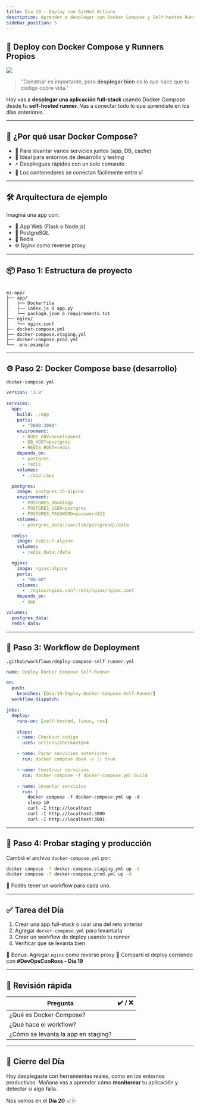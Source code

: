 ```yaml
---
title: Día 19 - Deploy con GitHub Actions
description: Aprender a desplegar con Docker Compose y Self-hosted Runners
sidebar_position: 5
---
```


## 🚀 Deploy con Docker Compose y Runners Propios

![](../../static/images/banner/3.png)

> "Construir es importante, pero **desplegar bien** es lo que hace que tu código cobre vida."

Hoy vas a **desplegar una aplicación full-stack** usando Docker Compose desde tu **self-hosted runner**. Vas a conectar todo lo que aprendiste en los días anteriores.

---

## 🧱 ¿Por qué usar Docker Compose?

- 🔁 Para levantar varios servicios juntos (app, DB, cache)
- 🧪 Ideal para entornos de desarrollo y testing
- ⚡ Despliegues rápidos con un solo comando
- 🔌 Los contenedores se conectan fácilmente entre sí

---

## 🛠️ Arquitectura de ejemplo

Imaginá una app con:

- 🐍 App Web (Flask o Node.js)
- 🐘 PostgreSQL
- 🔴 Redis
- 🌐 Nginx como reverse proxy

---

## 📦 Paso 1: Estructura de proyecto

```

mi-app/
├── app/
│   ├── Dockerfile
│   ├── index.js ó app.py
│   └── package.json ó requirements.txt
├── nginx/
│   └── nginx.conf
├── docker-compose.yml
├── docker-compose.staging.yml
├── docker-compose.prod.yml
└── .env.example

````

---

## ⚙️ Paso 2: Docker Compose base (desarrollo)

`docker-compose.yml`

```yaml
version: '3.8'

services:
  app:
    build: ./app
    ports:
      - "3000:3000"
    environment:
      - NODE_ENV=development
      - DB_HOST=postgres
      - REDIS_HOST=redis
    depends_on:
      - postgres
      - redis
    volumes:
      - ./app:/app

  postgres:
    image: postgres:15-alpine
    environment:
      - POSTGRES_DB=miapp
      - POSTGRES_USER=postgres
      - POSTGRES_PASSWORD=password123
    volumes:
      - postgres_data:/var/lib/postgresql/data

  redis:
    image: redis:7-alpine
    volumes:
      - redis_data:/data

  nginx:
    image: nginx:alpine
    ports:
      - "80:80"
    volumes:
      - ./nginx/nginx.conf:/etc/nginx/nginx.conf
    depends_on:
      - app

volumes:
  postgres_data:
  redis_data:
````

---

## 🚀 Paso 3: Workflow de Deployment

`.github/workflows/deploy-compose-self-runner.yml`

```yaml
name: Deploy Docker Compose Self-Runner

on:
  push:
    branches: [Dia-19-Deploy-Docker-Compose-Self-Runner]
  workflow_dispatch:

jobs:
  deploy:
    runs-on: [self-hosted, linux, rox]

    steps:
    - name: Checkout código
      uses: actions/checkout@v4

    - name: Parar servicios anteriores
      run: docker compose down -v || true

    - name: Construir servicios
      run: docker compose -f docker-compose.yml build

    - name: Levantar servicios
      run: | 
        docker compose -f docker-compose.yml up -d
        sleep 10
        curl -I http://localhost
        curl -I http://localhost:3000
        curl -I http://localhost:3001

```

---

## 🧪 Paso 4: Probar staging y producción

Cambiá el archivo `docker-compose.yml` por:

```bash
docker compose -f docker-compose.staging.yml up -d
docker compose -f docker-compose.prod.yml up -d
```

📌 Podés tener un workflow para cada uno.

---

## ✅ Tarea del Día

1. Crear una app full-stack o usar una del reto anterior
2. Agregar `docker-compose.yml` para levantarla
3. Crear un workflow de deploy usando tu runner
4. Verificar que se levanta bien

🎁 Bonus: Agregar `nginx` como reverse proxy
📸 Compartí el deploy corriendo con **#DevOpsConRoxs - Día 19**

---

## 🧠 Revisión rápida

| Pregunta                            | ✔️ / ❌ |
| ----------------------------------- | ------ |
| ¿Qué es Docker Compose?             |        |
| ¿Qué hace el workflow?              |        |
| ¿Cómo se levanta la app en staging? |        |

---

## 🏁 Cierre del Día

Hoy desplegaste con herramientas reales, como en los entornos productivos.
Mañana vas a aprender cómo **monitorear** tu aplicación y detectar si algo falla.

Nos vemos en el **Día 20** 📈🩺
